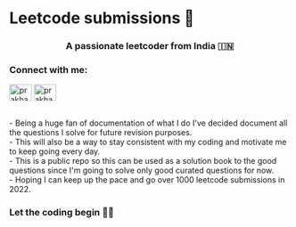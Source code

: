 # Leetcode submissions 📝
<h3 align="center">A passionate leetcoder from India 🇮🇳</h3>

<h3 align="left">Connect with me:</h3>
<p align="left">
<a href="https://twitter.com/prakharrai1609" target="blank"><img align="center" src="https://raw.githubusercontent.com/rahuldkjain/github-profile-readme-generator/master/src/images/icons/Social/twitter.svg" alt="prakharrai1609" height="30" width="40" /></a>
<a href="https://linkedin.com/in/prakharrai1609" target="blank"><img align="center" src="https://raw.githubusercontent.com/rahuldkjain/github-profile-readme-generator/master/src/images/icons/Social/linked-in-alt.svg" alt="prakharrai1609" height="30" width="40" /></a>
</p>

<br>
- Being a huge fan of documentation of what I do I've decided document all the questions I solve for future revision purposes.<br>
- This will also be a way to stay consistent with my coding and motivate me to keep going every day.<br>
- This is a public repo so this can be used as a solution book to the good questions since I'm going to solve only good curated questions for now.<br>
- Hoping I can keep up the pace and go over 1000 leetcode submissions in 2022.<br>
<h3>Let the coding begin 👨‍💻</h3>
